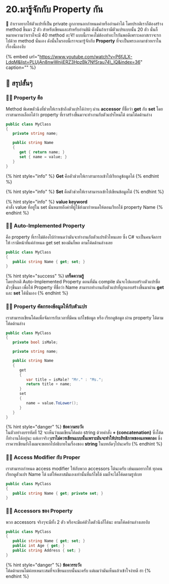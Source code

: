 # 20.มารู้จักกับ Property กัน

💬 ถ้าเราอยากให้ตัวแปรที่เป็น private ถูกภายนอกกำหนดค่าหรืออ่านค่าได้ โดยปรกติเราก็ต้องสร้าง method ขึ้นมา 2 ตัว สำหรับเขียนและสำหรับอ่านชิมิ ดังนั้นถ้าเรามีตัวแปรแบบนั้น 20 ตัว นั่นก็หมายความว่าเราก็จะมี 40 method อะจิ!! แบบนี้เราคงไม่ต้องทำอะไรกันพอดีเพราะคลาสเราจะรกไปด้วย method นั่นเอง ดังนั้นในรอบนี้เราจะมารู้จักกับ **Property** ที่จะเป็นพระเอกมาช่วยเราในเรื่องนี้เองงับ

{% embed url="https://www.youtube.com/watch?v=P6fJLX-LdqM&list=PLUjAn8nwWnijERZ3HpzBk7NfSrau74\_lQ&index=36" caption="" %}

## 🎯 สรุปสั้นๆ

### 👨‍🚀 Property คือ

Method พิเศษตัวนึงที่ช่วยให้เราเข้าถึงตัวแปรได้ง่ายๆ ผ่าน **accessor** ที่ชื่อว่า **get** กับ **set** โดยเราสามารถเลือกได้ว่า property ที่เราสร้างขึ้นมาจะทำงานกับตัวแปรไหนได้ ตามโค้ดด้านล่าง

```csharp
public class MyClass
{
   private string name;

   public string Name
   {
      get { return name; }
      set { name = value; }
   }
}
```

{% hint style="info" %}
**Get** คือตัวช่วยให้เราสามารถเข้าไปเรียกดูข้อมูลได้
{% endhint %}

{% hint style="info" %}
**Set** คือตัวช่วยให้เราสามารถเข้าไปเขียนข้อมูลได้
{% endhint %}

{% hint style="info" %}
**value keyword**  
คำสั่ง value ที่อยู่ใน set นั่นหมายถึงค่าที่ผู้ใช้ส่งมากำหนดให้ตอนเรียกใช้ property Name
{% endhint %}

### 👨‍🚀 Auto-Implemented Property

คือ property ที่เราไม่ต้องไปกำหนดว่ามันจะทำงานกับตัวแปรตัวไหนเลย ซึ่ง C\# จะเป็นคนจัดการให้ เรามีหน้าที่แค่กำหนด get set ของมันก็พอ ตามโค้ดด้านล่างเลย

```csharp
public class MyClass
{
   public string Name { get; set; }
}
```

{% hint style="success" %}
**เกร็ดความรู้**  
โดยปรกติ Auto-Implemented Property ตอนที่มัน compile มันจะไปแอบสร้างตัวแปรชื่อมั่วๆขึ้นมา เพื่อให้ Property ที่ชื่อว่า Name สามารถทำงานกับตัวแปรที่ถูกแอบสร้างขึ้นมาผ่าน **get** และ **set** ได้นั่นเอง
{% endhint %}

### 👨‍🚀 Property คัดกรองข้อมูลให้กับตัวแปร

เราสามารถเขียนโค้ดเพื่อจัดการกับเวลาที่มีคน แก้ไขข้อมูล หรือ เรียกดูข้อมูล ผ่าน property ได้ตามโค้ดด้านล่าง

```csharp
public class MyClass
{
   private bool isMale;

   private string name;

   public string Name
   {
      get
      {
         var title = isMale? "Mr." : "Ms.";
         return title + name;
      }
      set
      {
         name = value.ToLower();
      }
   }
}
```

{% hint style="danger" %}
**ข้อความระวัง**  
ในตัวอย่างบรรทัดที่ 12 จะเห็นว่าผมเขียนโค้ดต่อ string ด้วยคำสั่ง **+ \(concatenation\)** ซึ่งโค้ดก็ทำงานได้อยู่นะ แต่เอาจริงๆ**เราไม่ควรเขียนแบบนั้นเพราะมันจะทำให้ประสิทธิภาพของแอพตกลง** ซึ่งเราควรเขียนยังไงผมจะขอยกไปอธิบายในเรื่องของ **string** ในบทถัดๆไปนะครับ
{% endhint %}

### 👨‍🚀 Access Modifier กับ Proper

เราสามารถกำหนด access modifier ให้กับพวก accessors ได้นะครับ เช่นผมอยากให้ ทุกคนเรียกดูตัวแปร Name ได้ แต่ให้คลาสมันเองเท่านั้นที่แก้ไขได้ ผมก็จะได้โค้ดตามรูปเบย

```csharp
public class MyClass
{
   public string Name { get; private set; }
}
```

### 👨‍🚀 Accessors ของ Property

พวก accessors จริงๆจะมีทั้ง 2 ตัว หรือจะมีแค่ตัวใดตัวนึงก็ได้นะ ตามโค้ดด้านล่างเลยงับ

```csharp
public class MyClass
{
   public string Name { get; set; }
   public int Age { get; }
   public string Address { set; }
}
```

{% hint style="danger" %}
**ข้อควรระวัง**  
โค้ดด้านบนไม่ค่อยเหมาะสมที่จะเขียนแบบนั้นนะครับ แต่ผมว่ามันเห็นแล้วเข้าใจง่ายดี ฮา
{% endhint %}

